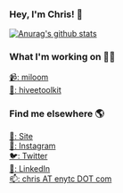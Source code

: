### Hey, I'm Chris! 👋

[![Anurag's github stats](https://github-readme-stats.vercel.app/api?username=chrisenytc)](https://github.com/chrisenytc)

### What I'm working on 👨‍💻

[:video_camera:: miloom](https://miloom.com) <br>
[:honey_pot:: hiveetoolkit](https://github.com/hiveetoolkit) <br>

### Find me elsewhere 🌎

[🚀: Site](https://chris.enytc.com) <br>
[📸: Instagram](https://instagram.com/chrisenytc) <br>
[🐦: Twitter](https://twitter.com/chrisenytc) <br>
[💼: LinkedIn](https://www.linkedin.com/in/chrisenytc) <br>
[📫: chris AT enytc DOT com](mailto:chris@enytc.com)
